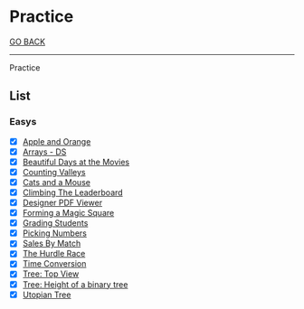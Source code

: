 # Practice

[GO BACK](../../README.md)

___

Practice

## List

### Easys

* [x] [Apple and Orange](./Apple-And-Orange/README.md)
* [x] [Arrays - DS](./Arrays-DS/README.md)
* [x] [Beautiful Days at the Movies](./Beautiful-Days-At-The-Movies/README.md)
* [x] [Counting Valleys](./Counting-Valleys/README.md)
* [x] [Cats and a Mouse](./Cats-And-a-Mouse/README.md)
* [x] [Climbing The Leaderboard](./Climbing-The-Leaderboard/README.md)
* [x] [Designer PDF Viewer](./Designer-PDF-Viewer/README.md)
* [x] [Forming a Magic Square](./Forming-A-Magic-Square/README.md)
* [x] [Grading Students](./Grading-Students/README.md)
* [x] [Picking Numbers](./Picking-Numbers/picking-numbers.cpp)
* [x] [Sales By Match](./Sales-By-Match/README.md)
* [x] [The Hurdle Race](./The-Hurdle-Race/README.md)
* [x] [Time Conversion](./Time-Conversion/README.md)
* [x] [Tree: Top View](./Tree_Top-View/README.md)
* [x] [Tree: Height of a binary tree](./Tree_Height-of-a-Binary-Tree/README.md)
* [x] [Utopian Tree](./Utopian-Tree/README.md)
